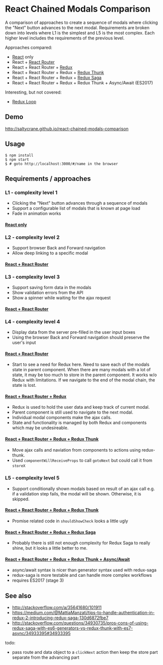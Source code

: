 # React Chained Modals Comparison

A comparison of approaches to create a sequence of modals where clicking the "Next"
button advances to the next modal. Requirements are broken down into levels where
L1 is the simplest and L5 is the most complex. Each higher level includes the
requirements of the previous level.

Approaches compared:

 - [React](https://facebook.github.io/react/) only
 - React + [React Router](https://github.com/reactjs/react-router)
 - React + React Router + [Redux](https://github.com/reactjs/redux)
 - React + React Router + Redux + [Redux Thunk](https://github.com/gaearon/redux-thunk)
 - React + React Router + Redux + [Redux Saga](https://github.com/yelouafi/redux-saga)
 - React + React Router + Redux + Redux Thunk + Async/Await (ES2017)

Interesting, but not covered:

 - [Redux Loop](https://github.com/raisemarketplace/redux-loop)
 
## Demo

http://saltycrane.github.io/react-chained-modals-comparison
 
## Usage

    $ npm install
    $ npm start
    $ # goto http://localhost:3000/#/name in the browser

## Requirements / approaches

### L1 - complexity level 1

 - Clicking the "Next" button advances through a sequence of modals
 - Support a configurable list of modals that is known at page load
 - Fade in animation works

#### [React only](/src/L1.react)
 
### L2 - complexity level 2

 - Support browser Back and Forward navigation
 - Allow deep linking to a specific modal

#### [React + React Router](/src/L2.react.router)
 
### L3 - complexity level 3

 - Support saving form data in the modals
 - Show validation errors from the API
 - Show a spinner while waiting for the ajax request

#### [React + React Router](/src/L3.react.router)

### L4 - complexity level 4

 - Display data from the server pre-filled in the user input boxes
 - Using the browser Back and Forward navigation should preserve the user's input
 
#### [React + React Router](/src/L4.react.router)

 - Start to see a need for Redux here. Need to save each of the modals state in parent component.
   When there are many modals with a lot of state, it may be too much to store in the parent component.
   It works w/o Redux with limitations. If we navigate to the end of the modal chain, the state is lost.

#### [React + React Router + Redux](/src/L4.react.router.redux)

 - Redux is used to hold the user data and keep track of current modal.
 - Parent component is still used to navigate to the next modal.
 - Individual modal components make the ajax calls.
 - State and functionality is managed by both Redux and components which may be undesireable.

#### [React + React Router + Redux + Redux Thunk](/src/L4.react.router.redux.thunk)

 - Move ajax calls and naviation from components to actions using redux-thunk.
 - Used `componentWillReceiveProps` to call `gotoNext` but could call it from `storeX`

### L5 - complexity level 5

 - Support conditionally shown modals based on result of an ajax call
   e.g. if a validation step fails, the modal will be shown. Otherwise, it is skipped.

#### [React + React Router + Redux + Redux Thunk](/src/L5.react.router.redux.thunk)

 - Promise related code in `shouldShowCheck` looks a little ugly

#### [React + React Router + Redux + Redux Saga](/src/L5.react.router.redux.saga)

 - Probably there is still not enough complexity for Redux Saga to really shine,
   but it looks a little better to me.

#### [React + React Router + Redux + Redux Thunk + Async/Await](/src/L5.react.router.redux.thunk.aa)

 - async/await syntax is nicer than generator syntax used with redux-saga
 - redux-saga is more testable and can handle more complex workflows
 - requires ES2017 (stage 3)

## See also

 - http://stackoverflow.com/a/35641680/101911
 - https://medium.com/@MattiaManzati/tips-to-handle-authentication-in-redux-2-introducing-redux-saga-130d6872fbe7
 - http://stackoverflow.com/questions/34930735/pros-cons-of-using-redux-saga-with-es6-generators-vs-redux-thunk-with-es7-async/34933395#34933395

todo:
 - pass route and data object to a `clickNext` action
   then keep the store part separate from the advancing part

